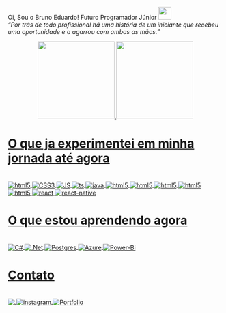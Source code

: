 Oi, Sou o Bruno Eduardo! Futuro Programador Júnior <img src="https://raw.githubusercontent.com/kaueMarques/kaueMarques/master/hi.gif" height="30px"><br>
*“Por trás de todo profissional há uma história de um iniciante que recebeu uma oportunidade e a agarrou com ambas as mãos.”*
<div align="center">
    <a href="https://github.com/brunoedubems">
    <img height="180em" src="https://github-readme-stats.vercel.app/api?username=brunoedubems&show_icons=true&theme=dracula&include_all_commits=true&count_private=true&pat_1"/>
    <img height="180em" src="https://github-readme-stats.vercel.app/api/top-langs/?username=brunoedubems&layout=compact&langs_count=7&theme=dracula&pat_1"/>
</div>
  
# O que ja experimentei em minha jornada até agora 
<div style="display: inline_block"><br/>
    <img align="center" alt="html5" src="https://img.shields.io/badge/HTML5-E34F26?style=for-the-badge&logo=html5&logoColor=white">
    <img align="center" alt="CSS3" src="https://img.shields.io/badge/CSS3-1572B6?style=for-the-badge&logo=css3&logoColor=white">
    <img align="center" alt="JS" src="https://img.shields.io/badge/JavaScript-323330?style=for-the-badge&logo=javascript&logoColor=F7DF1E">
    <img align="center" alt="ts" src="https://img.shields.io/badge/typescript-%23007ACC.svg?style=for-the-badge&logo=typescript&logoColor=white">
    <img align="center" alt="java" src="https://img.shields.io/badge/Java-ED8B00?style=for-the-badge&logo=java&logoColor=white">
    <img align="center" alt="html5" src="https://img.shields.io/badge/PHP-777BB4?style=for-the-badge&logo=php&logoColor=white">
    <img align="center" alt="html5" src="https://img.shields.io/badge/Bootstrap-563D7C?style=for-the-badge&logo=bootstrap&logoColor=white">
    <img align="center" alt="html5" src="https://img.shields.io/badge/Node.js-43853D?style=for-the-badge&logo=node-dot-js&logoColor=white">
    <img align="center" alt="html5" src="https://img.shields.io/badge/MySQL-00000F?style=for-the-badge&logo=mysql&logoColor=white">
    <img align="center" alt="html5" src="https://img.shields.io/badge/MongoDB-4EA94B?style=for-the-badge&logo=mongodb&logoColor=white">
    <img align="center" alt="react" src="https://img.shields.io/badge/react-%2320232a.svg?style=for-the-badge&logo=react&logoColor=%2361DAFB">
    <img align="center" alt="react-native" src="https://img.shields.io/badge/react_native-%2320232a.svg?style=for-the-badge&logo=react&logoColor=%2361DAFB">
</div> 
 
  
  # O que estou aprendendo agora 
<div style="display: inline_block"><br/>
    <img align="center" alt="C#" src="https://img.shields.io/badge/c%23-%23239120.svg?style=for-the-badge&logo=csharp&logoColor=white">
    <img align="center" alt=".Net" src="https://img.shields.io/badge/.NET-5C2D91?style=for-the-badge&logo=.net&logoColor=white">
    <img align="center" alt="Postgres" src="https://img.shields.io/badge/postgres-%23316192.svg?style=for-the-badge&logo=postgresql&logoColor=white">
    <img align="center" alt="Azure" src="https://img.shields.io/badge/azure-%230072C6.svg?style=for-the-badge&logo=microsoftazure&logoColor=white">
    <img align="center" alt="Power-Bi" src="https://img.shields.io/badge/power_bi-F2C811?style=for-the-badge&logo=powerbi&logoColor=black">
</div>
  
  
  # Contato
<div style="display: inline_block"><br/>
<a href="https://www.linkedin.com/in/bruno-eduardo-53a0ba220/" target="_blank">
  <img align="center" src="https://img.shields.io/badge/linkedin-%230077B5.svg?style=for-the-badge&logo=linkedin&logoColor=white"/>
</a>
  
<a href="https://instagram.com/brunoedubems" target="_blank">
 <img align="center" src="https://img.shields.io/badge/-brunoedubems-05122A?style=flat&logo=instagram" alt="instagram"/>
</a>
  
  <a href="https://bruno-portfolio-beta.netlify.app/" target="_blank">
 <img align="center" src="https://img.shields.io/badge/-PortFólio-05122A" alt="Portfolio"/>
</a>
</p>
